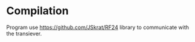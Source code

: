 # Compilation
Program use https://github.com/JSkrat/RF24 library to communicate with the transiever.


